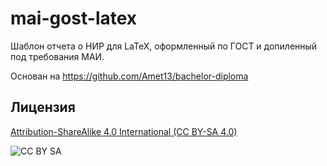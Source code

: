 mai-gost-latex
==============
Шаблон отчета о НИР для LaTeX, оформленный по ГОСТ и допиленный под требования МАИ.

Основан на https://github.com/Amet13/bachelor-diploma


Лицензия
--------
[Attribution-ShareAlike 4.0 International (CC BY-SA 4.0)](http://creativecommons.org/licenses/by-sa/4.0/deed.ru)

![CC BY SA](https://licensebuttons.net/l/by-sa/4.0/88x31.png)
